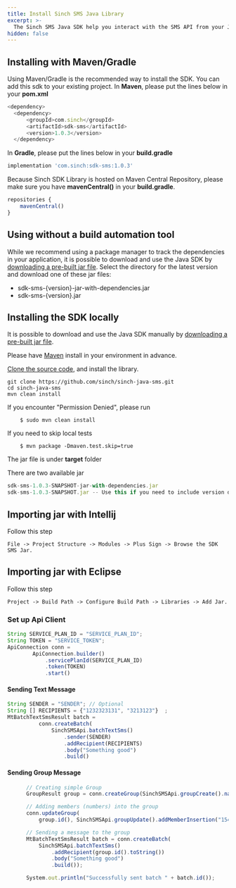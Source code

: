 ```yaml
---
title: Install Sinch SMS Java Library 
excerpt: >-
  The Sinch SMS Java SDK help you interact with the SMS API from your Java Application. This guide helps you set up SMS SDK in your application.
hidden: false
---
```




## Installing with Maven/Gradle

Using Maven/Gradle is the recommended way to install the SDK. You can add this sdk to your existing project.
In **Maven**, please put the lines below in your **pom.xml**

```javascript
<dependency>
  <dependency>
      <groupId>com.sinch</groupId>
      <artifactId>sdk-sms</artifactId>
      <version>1.0.3</version>
  </dependency>
```

In **Gradle**, please put the lines below in your **build.gradle**

```javascript
implementation 'com.sinch:sdk-sms:1.0.3'
```

Because Sinch SDK Library is hosted on Maven Central Repository, please make sure you have **mavenCentral()** in your **build.gradle**.

```javascript
repositories {
    mavenCentral()
}
```

## Using without a build automation tool

While we recommend using a package manager to track the dependencies in your application, it is possible to download and use the Java SDK by [downloading a pre-built jar file](https://repo1.maven.org/maven2/com/sinch/sdk-sms/). Select the directory for the latest version and download one of these jar files:

- sdk-sms-{version}-jar-with-dependencies.jar  
- sdk-sms-{version}.jar


## Installing the SDK locally

It is possible to download and use the Java SDK manually by [downloading a pre-built jar file](https://repo1.maven.org/maven2/com/sinch/sdk-sms/).

Please have [Maven](http://maven.apache.org/download.html) install in your environment in advance.

[Clone the source code](https://github.com/sinch/sinch-java-sms), and install the library. 

```shell
git clone https://github.com/sinch/sinch-java-sms.git
cd sinch-java-sms    
mvn clean install
```

If you encounter "Permission Denied", please run 

```shell
    $ sudo mvn clean install
```

If you need to skip local tests

```shell
    $ mvn package -Dmaven.test.skip=true
```
The jar file is under **target** folder 

There are two available jar

```javascript
sdk-sms-1.0.3-SNAPSHOT-jar-with-dependencies.jar 
sdk-sms-1.0.3-SNAPSHOT.jar -- Use this if you need to include version dependencies on your own.
```

## Importing jar with Intellij

Follow this step

```
File -> Project Structure -> Modules -> Plus Sign -> Browse the SDK SMS Jar.
```

## Importing jar with Eclipse

Follow this step

```
Project -> Build Path -> Configure Build Path -> Libraries -> Add Jar.
```


### Set up Api Client

```javascript
String SERVICE_PLAN_ID = "SERVICE_PLAN_ID";
String TOKEN = "SERVICE_TOKEN";
ApiConnection conn =
        ApiConnection.builder()
            .servicePlanId(SERVICE_PLAN_ID)
            .token(TOKEN)
            .start()
```

#### Sending Text Message

```javascript
String SENDER = "SENDER"; // Optional
String [] RECIPIENTS = {"1232323131", "3213123"}  ;
MtBatchTextSmsResult batch =
          conn.createBatch(
              SinchSMSApi.batchTextSms()
                  .sender(SENDER)
                  .addRecipient(RECIPIENTS)
                  .body("Something good")
                  .build()
```
#### Sending Group Message

```javascript
      // Creating simple Group
      GroupResult group = conn.createGroup(SinchSMSApi.groupCreate().name("Subscriber").build());

      // Adding members (numbers) into the group
      conn.updateGroup(
          group.id(), SinchSMSApi.groupUpdate().addMemberInsertion("15418888", "323232").build());

      // Sending a message to the group
      MtBatchTextSmsResult batch = conn.createBatch(
          SinchSMSApi.batchTextSms()
              .addRecipient(group.id().toString())
              .body("Something good")
              .build());

      System.out.println("Successfully sent batch " + batch.id());
```
